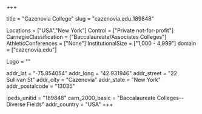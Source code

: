 
+++

title = "Cazenovia College"
slug = "cazenovia.edu_189848"

Locations = ["USA","New York"]
Control = ["Private not-for-profit"]
CarnegieClassification = ["Baccalaureate/Associates Colleges"]
AthleticConferences = ["None"]
InstitutionalSize = ["1,000 - 4,999"]
domain = ["cazenovia.edu"]

Logo = ""

addr_lat = "-75.854054"
addr_long = "42.931946"
addr_street = "22 Sullivan St"
addr_city = "Cazenovia"
addr_state = "New York"
addr_postalcode = "13035"

ipeds_unitid = "189848"
carn_2000_basic = "Baccalaureate Colleges--Diverse Fields"
addr_country = "USA"
+++
    
